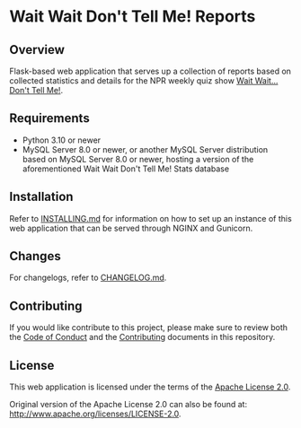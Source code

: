 # Wait Wait Don't Tell Me! Reports

## Overview

Flask-based web application that serves up a collection of reports based on collected statistics and details for the NPR weekly quiz show [Wait Wait... Don't Tell Me!](http://waitwait.npr.org).

## Requirements

- Python 3.10 or newer
- MySQL Server 8.0 or newer, or another MySQL Server distribution based on MySQL Server 8.0 or newer, hosting a version of the aforementioned Wait Wait Don't Tell Me! Stats database

## Installation

Refer to [INSTALLING.md](./INSTALLING.md) for information on how to set up an instance of this web application that can be served through NGINX and Gunicorn.

## Changes

For changelogs, refer to [CHANGELOG.md](./CHANGELOG.md).

## Contributing

If you would like contribute to this project, please make sure to review both the [Code of Conduct](./CODE_OF_CONDUCT.md) and the [Contributing](./CONTRIBUTING.md) documents in this repository.

## License

This web application is licensed under the terms of the [Apache License 2.0](./LICENSE).

Original version of the Apache License 2.0 can also be found at: <http://www.apache.org/licenses/LICENSE-2.0>.

